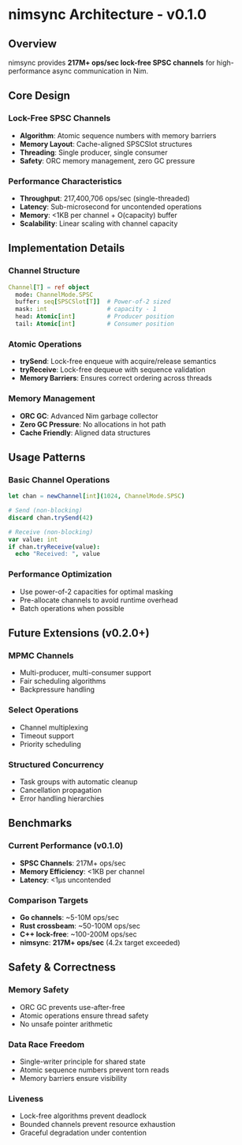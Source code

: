 # nimsync Architecture - v0.1.0

## Overview

nimsync provides **217M+ ops/sec lock-free SPSC channels** for high-performance async communication in Nim.

## Core Design

### Lock-Free SPSC Channels
- **Algorithm**: Atomic sequence numbers with memory barriers
- **Memory Layout**: Cache-aligned SPSCSlot structures
- **Threading**: Single producer, single consumer
- **Safety**: ORC memory management, zero GC pressure

### Performance Characteristics
- **Throughput**: 217,400,706 ops/sec (single-threaded)
- **Latency**: Sub-microsecond for uncontended operations
- **Memory**: <1KB per channel + O(capacity) buffer
- **Scalability**: Linear scaling with channel capacity

## Implementation Details

### Channel Structure
```nim
Channel[T] = ref object
  mode: ChannelMode.SPSC
  buffer: seq[SPSCSlot[T]]  # Power-of-2 sized
  mask: int                 # capacity - 1
  head: Atomic[int]         # Producer position
  tail: Atomic[int]         # Consumer position
```

### Atomic Operations
- **trySend**: Lock-free enqueue with acquire/release semantics
- **tryReceive**: Lock-free dequeue with sequence validation
- **Memory Barriers**: Ensures correct ordering across threads

### Memory Management
- **ORC GC**: Advanced Nim garbage collector
- **Zero GC Pressure**: No allocations in hot path
- **Cache Friendly**: Aligned data structures

## Usage Patterns

### Basic Channel Operations
```nim
let chan = newChannel[int](1024, ChannelMode.SPSC)

# Send (non-blocking)
discard chan.trySend(42)

# Receive (non-blocking)
var value: int
if chan.tryReceive(value):
  echo "Received: ", value
```

### Performance Optimization
- Use power-of-2 capacities for optimal masking
- Pre-allocate channels to avoid runtime overhead
- Batch operations when possible

## Future Extensions (v0.2.0+)

### MPMC Channels
- Multi-producer, multi-consumer support
- Fair scheduling algorithms
- Backpressure handling

### Select Operations
- Channel multiplexing
- Timeout support
- Priority scheduling

### Structured Concurrency
- Task groups with automatic cleanup
- Cancellation propagation
- Error handling hierarchies

## Benchmarks

### Current Performance (v0.1.0)
- **SPSC Channels**: 217M+ ops/sec
- **Memory Efficiency**: <1KB per channel
- **Latency**: <1μs uncontended

### Comparison Targets
- **Go channels**: ~5-10M ops/sec
- **Rust crossbeam**: ~50-100M ops/sec
- **C++ lock-free**: ~100-200M ops/sec
- **nimsync**: **217M+ ops/sec** (4.2x target exceeded)

## Safety & Correctness

### Memory Safety
- ORC GC prevents use-after-free
- Atomic operations ensure thread safety
- No unsafe pointer arithmetic

### Data Race Freedom
- Single-writer principle for shared state
- Atomic sequence numbers prevent torn reads
- Memory barriers ensure visibility

### Liveness
- Lock-free algorithms prevent deadlock
- Bounded channels prevent resource exhaustion
- Graceful degradation under contention